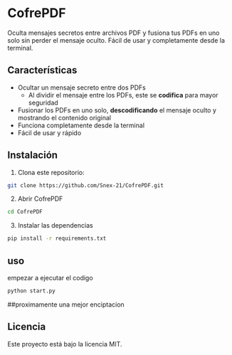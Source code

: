 # CofrePDF

Oculta mensajes secretos entre archivos PDF y fusiona tus PDFs en uno solo sin perder el mensaje oculto. 
Fácil de usar y completamente desde la terminal.


## Características

- Ocultar un mensaje secreto entre dos PDFs
  - Al dividir el mensaje entre los PDFs, este se **codifica** para mayor seguridad
- Fusionar los PDFs en uno solo, **descodificando** el mensaje oculto y mostrando el contenido original
- Funciona completamente desde la terminal
- Fácil de usar y rápido


## Instalación

1. Clona este repositorio:
```bash
git clone https://github.com/Snex-21/CofrePDF.git
```
2. Abrir CofrePDF
```bash
cd CofrePDF
```
3. Instalar las dependencias
```bash
pip install -r requirements.txt
``` 
## uso
empezar a ejecutar el codigo
```bash
python start.py
```

##proximamente
una mejor enciptacion
## Licencia

Este proyecto está bajo la licencia MIT.

